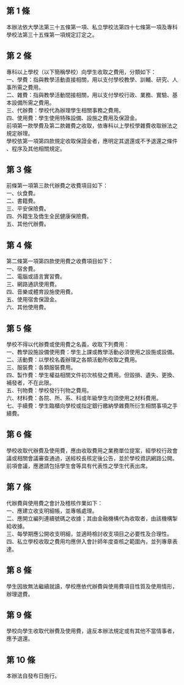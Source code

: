 第 1 條
-------
本辦法依大學法第三十五條第一項、私立學校法第四十七條第一項及專科  
學校法第三十五條第一項規定訂定之。

第 2 條
-------
專科以上學校（以下簡稱學校）向學生收取之費用，分類如下：  
一、學費：指與教學活動直接相關，用以支付學校教學、訓輔、研究、人  
    事所需之費用。  
二、雜費：指與教學活動間接相關，用以支付學校行政、業務、實驗、基  
    本設備所需之費用。  
三、代辦費：學校代為辦理學生相關事務之費用。  
四、使用費：學生使用特殊設備、設施之費用及保證金。  
前項第一款學費及第二款雜費之收取，依專科以上學校學雜費收取辦法之  
規定辦理。  
學校依第一項第四款規定收取保證金者，應明定其退還或不予退還之條件  
、程序及其他相關規定。

第 3 條
-------
前條第一項第三款代辦費之收費項目如下：  
一、伙食費。  
二、書籍費。  
三、平安保險費。  
四、外籍生及僑生全民健康保險費。  
五、其他代辦費。

第 4 條
-------
第二條第一項第四款使用費之收費項目如下：  
一、宿舍費。  
二、電腦或語言實習費。  
三、網路通訊使用費。  
四、音樂或體育設施使用費。  
五、使用宿舍保證金。  
六、其他使用費。

第 5 條
-------
學校不得以代辦費或使用費之名義，收取下列費用：  
一、教學設施設備使用費：學生上課或教學活動必須使用之設施或設備。  
二、活動費：以學校名義辦理之各類活動所收取之費用。  
三、服裝費：各類服裝費用。  
四、製作費：學生權益相關文件初次核發之費用。但毀損、遺失、更換、  
    補發者，不在此限。  
五、刊物費：學校發行刊物之費用。  
六、材料費：各院、所、系、科或年級學生均須使用之材料費用。  
七、手續費：學生臨櫃向學校或指定銀行繳納學雜費所衍生相關事項之手  
    續費。

第 6 條
-------
學校收取代辦費及使用費，應由收取費用之業務單位提案，經學校行政會  
議或相關會議審查通過，送經校長核定後公告，並於學校資訊網路公開。  
前項會議，應邀請包括學生會等具有代表性之學生代表出席。

第 7 條
-------
代辦費與使用費之會計及稽核作業如下：  
一、應建立收支明細帳，並專帳處理。  
二、應開立編列連續號碼之收據；其由金融機構代為收取者，由該機構掣  
    給收據。  
三、每學期應公開收支明細，並適時檢討收支項目之必要性及合理性。  
四、私立學校收取之費用均應併入會計師年度查核之範圍內，並列專章表  
    達。

第 8 條
-------
學生因故無法繼續就讀，學校應依代辦費與使用費項目性質及使用情形，  
辦理退費。

第 9 條
-------
學校向學生收取代辦費及使用費，違反本辦法規定或有其他不當情事者，  
應予退還。

第 10 條
--------
本辦法自發布日施行。

